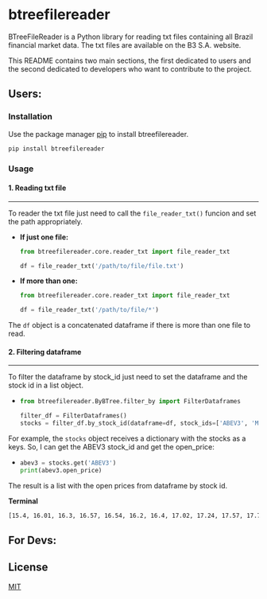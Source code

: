 # btreefilereader

BTreeFileReader is a Python library for reading txt files containing all Brazil financial market data. The txt files are available on the B3 S.A. website.

This README contains two main sections, the first dedicated to users and the second dedicated to developers who want to contribute to the project.


## Users:

### Installation

Use the package manager [pip](https://pip.pypa.io/en/stable/) to install btreefilereader.

```bash
pip install btreefilereader
```

### Usage

#### 1. Reading txt file
---

To reader the txt file just need to call the `file_reader_txt()` funcion and set the path appropriately.

  * **If just one file:**

    ```python
    from btreefilereader.core.reader_txt import file_reader_txt
    
    df = file_reader_txt('/path/to/file/file.txt')
    ```
  
  * **If more than one:**
  
    ```python
    from btreefilereader.core.reader_txt import file_reader_txt
    
    df = file_reader_txt('/path/to/file/*')
    ```
  
  The `df` object is a concatenated dataframe if there is more than one file to read.

#### 2. Filtering dataframe
---

To filter the dataframe by stock_id just need to set the dataframe and the stock id in a list object.

  *
    ```python
    from btreefilereader.ByBTree.filter_by import FilterDataframes
    
    filter_df = FilterDataframes()
    stocks = filter_df.by_stock_id(dataframe=df, stock_ids=['ABEV3', 'MODL11'])
    ```

For example, the `stocks` object receives a dictionary with the stocks as a keys. So, I can get the ABEV3 stock_id and get the open_price:

  *
    ```python
    abev3 = stocks.get('ABEV3')
    print(abev3.open_price)
    ```

The result is a list with the open prices from dataframe by stock id.

  **Terminal**
   ```bash
  [15.4, 16.01, 16.3, 16.57, 16.54, 16.2, 16.4, 17.02, 17.24, 17.57, 17.7, 17.68, 17.9, 17.93, 17.89, 17.6, 17.2, 17.1, 18.02, 17.97, 18.0, 17.54, 18.07, 18.38, 18.44, 18.19, 18.65, 18.25, 18.78, 18.86, 18.36, 18.58, 18.5, 18.19, 18.31, 18.24, 18.24, 18.3, 18.42, 18.43, 18.14, 17.14, 16.72, 16.37, 16.59, 16.69, 17.2, 16.98, 16.92, 16.66, 16.8, 17.27, 17.16, 16.89, 16.7, 16.65, 16.64, 16.8, 16.54, 16.87, 16.87, 17.0, 16.87, 16.95, 17.37, 17.44, 17.21, 17.7, 17.51, 17.06, 17.2, 17.38, 17.69, 17.2, 17.08, 17.56, 17.7, 17.63, 18.2, 18.3, 18.38, 18.26, 18.03, 17.7, 18.2, 17.8, 17.75, 17.5, 17.0, 17.06, 16.72, 16.5, 16.54, 16.59, 16.7, 17.17, 17.18, 17.26, 17.1, 17.29, 17.32, 17.22, 17.39, 17.6, 17.49, 17.39, 17.6, 17.7, 17.61, 17.68, 17.72, 17.7, 17.86, 17.61, 17.85, 18.05, 18.28, 18.44, 18.33, 18.19, 17.97, 18.16, 18.1, 17.8, 18.02, 18.95, 18.97, 19.04, 18.95, 19.07, 18.7, 18.4, 18.25, 18.14, 18.03, 18.23, 18.07, 18.0, 18.19, 19.0, 19.49, 19.8, 20.32, 20.31, 20.16, 20.41, 20.15, 20.17, 20.19, 20.05, 20.17, 19.77, 19.32, 19.3, 19.06, 18.92, 19.0, 19.05, 19.15, 18.92, 18.29, 18.46, 18.16, 18.01, 18.07, 18.62, 18.72, 18.34, 18.74, 18.9, 18.83, 18.79, 18.87, 18.9, 19.1, 19.35, 19.06, 19.03, 19.36, 19.48, 19.43, 19.24, 19.47, 19.25, 19.57, 19.56, 19.53, 19.3, 19.21, 18.8, 18.59, 19.21, 18.84, 18.7, 18.62, 18.54, 18.69, 18.72, 19.05, 18.94, 18.83, 18.6, 18.87, 18.75, 18.72, 17.9, 17.79, 17.53, 17.61, 17.47, 17.45, 17.35, 17.59, 17.6, 17.59, 17.45, 17.28, 17.4, 17.37, 17.37, 17.59, 17.61, 17.83, 18.02, 18.19, 18.11, 17.95, 17.96, 18.1, 18.05, 18.1, 18.0, 18.28, 18.21, 18.45, 18.39, 18.46, 18.47, 18.8, 19.02, 19.15, 18.96, 19.09, 18.62, 19.01, 18.96, 19.25, 19.2]
  ```

## For Devs:


## License

[MIT](https://choosealicense.com/licenses/mit/)
